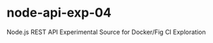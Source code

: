 node-api-exp-04
===============

Node.js REST API Experimental Source for Docker/Fig CI Exploration
